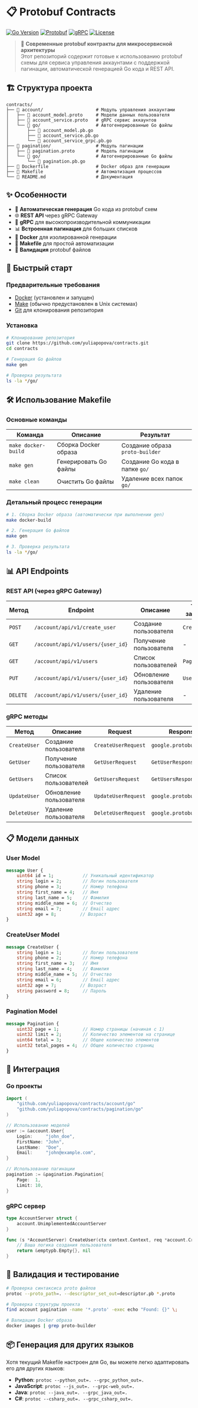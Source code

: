 # 📋 Protobuf Contracts

[![Go Version](https://img.shields.io/badge/Go-1.21+-blue.svg)](https://golang.org/)
[![Protobuf](https://img.shields.io/badge/Protobuf-3.0+-green.svg)](https://developers.google.com/protocol-buffers)
[![gRPC](https://img.shields.io/badge/gRPC-1.0+-orange.svg)](https://grpc.io/)
[![License](https://img.shields.io/badge/License-MIT-yellow.svg)](LICENSE)

> 🚀 **Современные protobuf контракты для микросервисной архитектуры**  
> Этот репозиторий содержит готовые к использованию protobuf схемы для сервиса управления аккаунтами с поддержкой пагинации, автоматической генерацией Go кода и REST API.

## 🏗️ Структура проекта

```
contracts/
├── 📁 account/                    # Модуль управления аккаунтами
│   ├── 📄 account_model.proto     # Модели данных пользователя
│   ├── 📄 account_service.proto   # gRPC сервис аккаунтов
│   └── 📁 go/                     # Автогенерированные Go файлы
│       ├── 📄 account_model.pb.go
│       ├── 📄 account_service.pb.go
│       └── 📄 account_service_grpc.pb.go
├── 📁 pagination/                 # Модуль пагинации
│   ├── 📄 pagination.proto        # Модель пагинации
│   └── 📁 go/                     # Автогенерированные Go файлы
│       └── 📄 pagination.pb.go
├── 🐳 Dockerfile                  # Docker образ для генерации
├── 🔧 Makefile                    # Автоматизация процессов
└── 📖 README.md                   # Документация
```

## ✨ Особенности

- 🔄 **Автоматическая генерация** Go кода из protobuf схем
- 🌐 **REST API** через gRPC Gateway
- 📱 **gRPC** для высокопроизводительной коммуникации
- 📊 **Встроенная пагинация** для больших списков
- 🐳 **Docker** для изолированной генерации
- 🚀 **Makefile** для простой автоматизации
- 📝 **Валидация** protobuf файлов

## 🚀 Быстрый старт

### Предварительные требования

- [Docker](https://docs.docker.com/get-docker/) (установлен и запущен)
- [Make](https://www.gnu.org/software/make/) (обычно предустановлен в Unix системах)
- [Git](https://git-scm.com/) для клонирования репозитория

### Установка

```bash
# Клонирование репозитория
git clone https://github.com/yuliapopova/contracts.git
cd contracts

# Генерация Go файлов
make gen

# Проверка результата
ls -la */go/
```

## 🛠️ Использование Makefile

### Основные команды

| Команда | Описание | Результат |
|---------|----------|-----------|
| `make docker-build` | Сборка Docker образа | Создание образа `proto-builder` |
| `make gen` | Генерировать Go файлы | Создание Go кода в папке `go/` |
| `make clean` | Очистить Go файлы | Удаление всех папок `go/` |

### Детальный процесс генерации

```bash
# 1. Сборка Docker образа (автоматически при выполнении gen)
make docker-build

# 2. Генерация Go файлов
make gen

# 3. Проверка результата
ls -la */go/
```

## 📊 API Endpoints

### REST API (через gRPC Gateway)

| Метод | Endpoint | Описание | Тело запроса |
|-------|----------|----------|--------------|
| `POST` | `/account/api/v1/create_user` | Создание пользователя | `CreateUser` |
| `GET` | `/account/api/v1/users/{user_id}` | Получение пользователя | - |
| `GET` | `/account/api/v1/users` | Список пользователей | `Pagination` |
| `PUT` | `/account/api/v1/users/{user_id}` | Обновление пользователя | `User` |
| `DELETE` | `/account/api/v1/users/{user_id}` | Удаление пользователя | - |

### gRPC методы

| Метод | Описание | Request | Response |
|-------|----------|---------|----------|
| `CreateUser` | Создание пользователя | `CreateUserRequest` | `google.protobuf.Empty` |
| `GetUser` | Получение пользователя | `GetUserRequest` | `GetUserResponse` |
| `GetUsers` | Список пользователей | `GetUsersRequest` | `GetUsersResponse` |
| `UpdateUser` | Обновление пользователя | `UpdateUserRequest` | `google.protobuf.Empty` |
| `DeleteUser` | Удаление пользователя | `DeleteUserRequest` | `google.protobuf.Empty` |

## 📋 Модели данных

### User Model

```protobuf
message User {
    uint64 id = 1;           // Уникальный идентификатор
    string login = 2;        // Логин пользователя
    string phone = 3;        // Номер телефона
    string first_name = 4;   // Имя
    string last_name = 5;    // Фамилия
    string middle_name = 6;  // Отчество
    string email = 7;        // Email адрес
    uint32 age = 8;         // Возраст
}
```

### CreateUser Model

```protobuf
message CreateUser {
    string login = 1;        // Логин пользователя
    string phone = 2;        // Номер телефона
    string first_name = 3;   // Имя
    string last_name = 4;    // Фамилия
    string middle_name = 5;  // Отчество
    string email = 6;        // Email адрес
    uint32 age = 7;         // Возраст
    string password = 8;     // Пароль
}
```

### Pagination Model

```protobuf
message Pagination {
    uint32 page = 1;         // Номер страницы (начиная с 1)
    uint32 limit = 2;        // Количество элементов на странице
    uint64 total = 3;        // Общее количество элементов
    uint32 total_pages = 4;  // Общее количество страниц
}
```

## 🔧 Интеграция

### Go проекты

```go
import (
    "github.com/yuliapopova/contracts/account/go"
    "github.com/yuliapopova/contracts/pagination/go"
)

// Использование моделей
user := &account.User{
    Login:     "john_doe",
    FirstName: "John",
    LastName:  "Doe",
    Email:     "john@example.com",
}

// Использование пагинации
pagination := &pagination.Pagination{
    Page:  1,
    Limit: 10,
}
```

### gRPC сервер

```go
type AccountServer struct {
    account.UnimplementedAccountServer
}

func (s *AccountServer) CreateUser(ctx context.Context, req *account.CreateUserRequest) (*emptypb.Empty, error) {
    // Ваша логика создания пользователя
    return &emptypb.Empty{}, nil
}
```

## 🧪 Валидация и тестирование

```bash
# Проверка синтаксиса proto файлов
protoc --proto_path=. --descriptor_set_out=descriptor.pb *.proto

# Проверка структуры проекта
find account pagination -name '*.proto' -exec echo "Found: {}" \;

# Валидация Docker образа
docker images | grep proto-builder
```

## 📦 Генерация для других языков

Хотя текущий Makefile настроен для Go, вы можете легко адаптировать его для других языков:

- **Python**: `protoc --python_out=. --grpc_python_out=.`
- **JavaScript**: `protoc --js_out=. --grpc-web_out=.`
- **Java**: `protoc --java_out=. --grpc_java_out=.`
- **C#**: `protoc --csharp_out=. --grpc_csharp_out=.`
